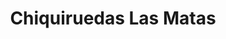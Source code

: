 ---
title: "Chiquiruedas Las Matas"
url: /las-rozas-de-madrid/chiquiruedas-las-matas/
shop: reparación de automóviles
---